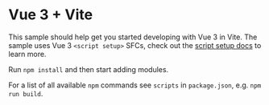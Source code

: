 # Vue 3 + Vite

This sample should help get you started developing with Vue 3 in Vite. The sample uses Vue 3 `<script setup>` SFCs, check out the [script setup docs](https://v3.vuejs.org/api/sfc-script-setup.html#sfc-script-setup) to learn more.

Run `npm install` and then start adding modules.

For a list of all available `npm` commands see `scripts` in `package.json`, e.g. `npm run build`.
